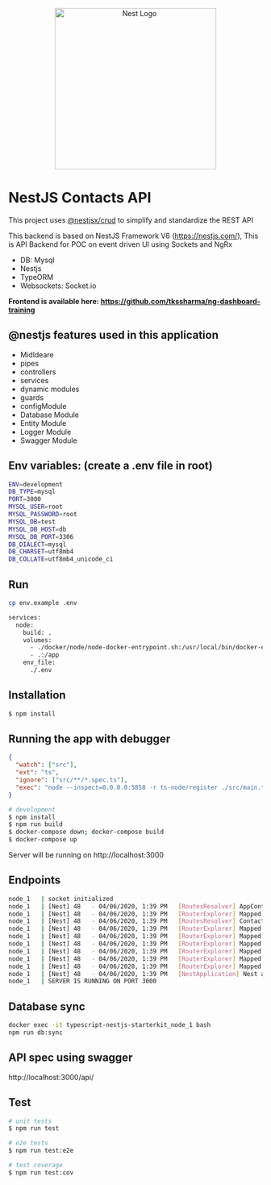 <p align="center">
  <a href="http://nestjs.com/" target="blank"><img src="https://nestjs.com/img/logo_text.svg" width="320" alt="Nest Logo" /></a>
</p>

# NestJS Contacts API

This project uses [@nestjsx/crud](https://github.com/nestjsx/crud) to simplify and standardize the REST API

This backend is based on NestJS Framework V6 (https://nestjs.com/), This is API Backend for POC on event driven UI using Sockets and NgRx

- DB: Mysql
- Nestjs
- TypeORM
- Websockets: Socket.io


**Frontend is available here: https://github.com/tkssharma/ng-dashboard-training**

##  @nestjs features used in this application 

- Midldeare 
- pipes
- controllers
- services
- dynamic modules 
- guards
- configModule
- Database Module
- Entity Module
- Logger Module
- Swagger Module 
  

## Env variables: (create a .env file in root)
```bash
ENV=development
DB_TYPE=mysql
PORT=3000
MYSQL_USER=root
MYSQL_PASSWORD=root
MYSQL_DB=test
MYSQL_DB_HOST=db
MYSQL_DB_PORT=3306
DB_DIALECT=mysql
DB_CHARSET=utf8mb4
DB_COLLATE=utf8mb4_unicode_ci

```

## Run

```bash
cp env.example .env
```

```bash
services:
  node:
    build: .
    volumes:
      - ./docker/node/node-docker-entrypoint.sh:/usr/local/bin/docker-entrypoint.sh
      - .:/app
    env_file:
      ./.env
```      


## Installation

```bash
$ npm install
```

## Running the app with debugger
```json
{
  "watch": ["src"],
  "ext": "ts",
  "ignore": ["src/**/*.spec.ts"],
  "exec": "node --inspect=0.0.0.0:5858 -r ts-node/register ./src/main.ts"
}

```


```bash
# development
$ npm install 
$ npm run build
$ docker-compose down; docker-compose build
$ docker-compose up

```


Server will be running on http://localhost:3000

## Endpoints

```bash
node_1   | socket initialized
node_1   | [Nest] 48   - 04/06/2020, 1:39 PM   [RoutesResolver] AppController {/}: +726ms
node_1   | [Nest] 48   - 04/06/2020, 1:39 PM   [RouterExplorer] Mapped {/, GET} route +6ms
node_1   | [Nest] 48   - 04/06/2020, 1:39 PM   [RoutesResolver] ContactsController {/contacts}: +3ms
node_1   | [Nest] 48   - 04/06/2020, 1:39 PM   [RouterExplorer] Mapped {/, GET} route +4ms
node_1   | [Nest] 48   - 04/06/2020, 1:39 PM   [RouterExplorer] Mapped {/:id, GET} route +3ms
node_1   | [Nest] 48   - 04/06/2020, 1:39 PM   [RouterExplorer] Mapped {/, POST} route +4ms
node_1   | [Nest] 48   - 04/06/2020, 1:39 PM   [RouterExplorer] Mapped {/bulk, POST} route +5ms
node_1   | [Nest] 48   - 04/06/2020, 1:39 PM   [RouterExplorer] Mapped {/:id, PATCH} route +4ms
node_1   | [Nest] 48   - 04/06/2020, 1:39 PM   [RouterExplorer] Mapped {/:id, DELETE} route +2ms
node_1   | [Nest] 48   - 04/06/2020, 1:39 PM   [NestApplication] Nest application successfully started +7ms
node_1   | SERVER IS RUNNING ON PORT 3000
```

## Database sync 

```bash
docker exec -it typescript-nestjs-starterkit_node_1 bash
npm run db:sync 
```

## API spec using swagger
http://localhost:3000/api/

## Test

```bash
# unit tests
$ npm run test

# e2e tests
$ npm run test:e2e

# test coverage
$ npm run test:cov
```

